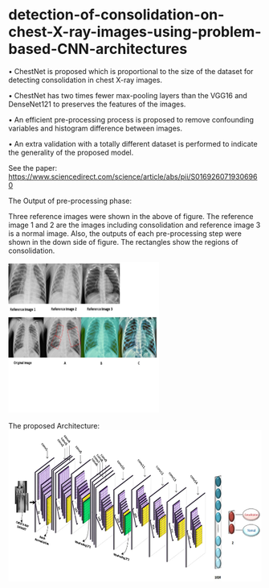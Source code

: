 # detection-of-consolidation-on-chest-X-ray-images-using-problem-based-CNN-architectures
• ChestNet is proposed which is proportional to the size of the dataset for detecting consolidation in chest X-ray images.

• ChestNet has two times fewer max-pooling layers than the VGG16 and DenseNet121 to preserves the features of the images.

• An efficient pre-processing process is proposed to remove confounding variables and histogram difference between images.

• An extra validation with a totally different dataset is performed to indicate the generality of the proposed model.

See the paper: https://www.sciencedirect.com/science/article/abs/pii/S0169260719306960

The Output of pre-processing phase:

Three reference images were shown in the above of figure. The reference image 1 and 2 are the images including consolidation and reference image 3 is a normal image. Also, the outputs of each pre-processing step were shown in the down side of figure. The rectangles show the regions of consolidation.

<img src="preproccesing.jpg" width=300 height=300>



The proposed Architecture:
<img src="arch.jpg" width=600 height=300>

